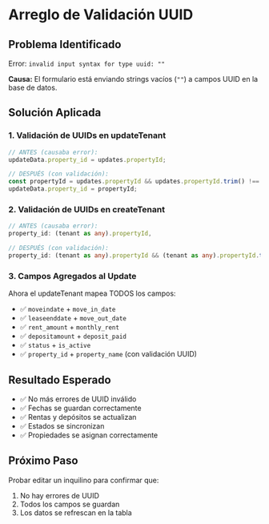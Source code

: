 # Arreglo de Validación UUID

## Problema Identificado
Error: `invalid input syntax for type uuid: ""`

**Causa:** El formulario está enviando strings vacíos (`""`) a campos UUID en la base de datos.

## Solución Aplicada

### 1. Validación de UUIDs en updateTenant
```typescript
// ANTES (causaba error):
updateData.property_id = updates.propertyId;

// DESPUÉS (con validación):
const propertyId = updates.propertyId && updates.propertyId.trim() !== '' ? updates.propertyId : null;
updateData.property_id = propertyId;
```

### 2. Validación de UUIDs en createTenant
```typescript
// ANTES (causaba error):
property_id: (tenant as any).propertyId,

// DESPUÉS (con validación):
property_id: (tenant as any).propertyId && (tenant as any).propertyId.trim() !== '' ? (tenant as any).propertyId : null,
```

### 3. Campos Agregados al Update
Ahora el updateTenant mapea TODOS los campos:
- ✅ `moveindate` + `move_in_date`
- ✅ `leaseenddate` + `move_out_date`  
- ✅ `rent_amount` + `monthly_rent`
- ✅ `depositamount` + `deposit_paid`
- ✅ `status` + `is_active`
- ✅ `property_id` + `property_name` (con validación UUID)

## Resultado Esperado
- ✅ No más errores de UUID inválido
- ✅ Fechas se guardan correctamente
- ✅ Rentas y depósitos se actualizan
- ✅ Estados se sincronizan
- ✅ Propiedades se asignan correctamente

## Próximo Paso
Probar editar un inquilino para confirmar que:
1. No hay errores de UUID
2. Todos los campos se guardan
3. Los datos se refrescan en la tabla